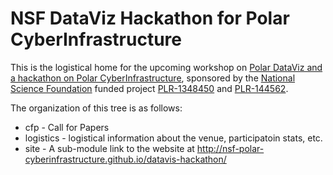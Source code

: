 NSF DataViz Hackathon for Polar CyberInfrastructure
=======

This is the logistical home for the upcoming workshop on [Polar DataViz and a hackathon
on Polar CyberInfrastructure](http://nsf-polar-cyberinfrastructure.github.io/datavis-hackathon/), sponsored by the [National Science Foundation](http://www.nsf.gov/) 
funded project [PLR-1348450](http://www.nsf.gov/awardsearch/showAward?AWD_ID=1348450&HistoricalAwards=false) and [PLR-144562](http://www.nsf.gov/awardsearch/showAward?AWD_ID=1445624&HistoricalAwards=false).

The organization of this tree is as follows:

* cfp - Call for Papers
* logistics - logistical information about the venue, participatoin stats, etc.
* site - A sub-module link to the website at http://nsf-polar-cyberinfrastructure.github.io/datavis-hackathon/
